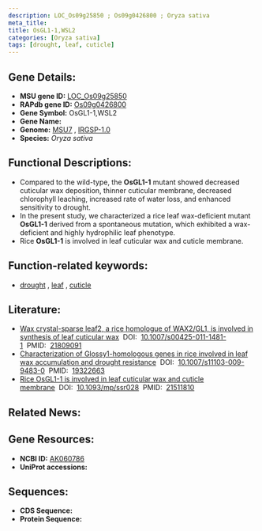 ```yaml
---
description: LOC_Os09g25850 ; Os09g0426800 ; Oryza sativa
meta_title:
title: OsGL1-1,WSL2
categories: [Oryza sativa]
tags: [drought, leaf, cuticle]
---
```


## Gene Details:
- **MSU gene ID:** [LOC_Os09g25850](http://rice.uga.edu/cgi-bin/ORF_infopage.cgi?orf=LOC_Os09g25850)  
- **RAPdb gene ID:** [Os09g0426800](https://rapdb.dna.affrc.go.jp/locus/?name=Os09g0426800)  
- **Gene Symbol:** OsGL1-1,WSL2
- **Gene Name:**
- **Genome:**  [MSU7](http://rice.uga.edu/)&nbsp;,&nbsp;[IRGSP-1.0](https://rapdb.dna.affrc.go.jp/download/irgsp1.html)
- **Species:** *Oryza sativa*

## Functional Descriptions:
   - Compared to the wild-type, the **OsGL1-1** mutant showed decreased cuticular wax deposition, thinner cuticular membrane, decreased chlorophyll leaching, increased rate of water loss, and enhanced sensitivity to drought.
   - In the present study, we characterized a rice leaf wax-deficient mutant **OsGL1-1** derived from a spontaneous mutation, which exhibited a wax-deficient and highly hydrophilic leaf phenotype.
   - Rice **OsGL1-1** is involved in leaf cuticular wax and cuticle membrane.

## Function-related keywords:
   - [drought](/tags/drought/)&nbsp;,&nbsp;[leaf](/tags/leaf/)&nbsp;,&nbsp;[cuticle](/tags/cuticle/)

## Literature:
   - [Wax crystal-sparse leaf2, a rice homologue of WAX2/GL1, is involved in synthesis of leaf cuticular wax](https://www.doi.org/10.1007/s00425-011-1481-1)&nbsp;&nbsp;DOI:&nbsp;&nbsp;[10.1007/s00425-011-1481-1](https://www.doi.org/10.1007/s00425-011-1481-1)&nbsp;&nbsp;PMID:&nbsp;&nbsp;[21809091](https://pubmed.ncbi.nlm.nih.gov/21809091/)
   - [Characterization of Glossy1-homologous genes in rice involved in leaf wax accumulation and drought resistance](https://www.doi.org/10.1007/s11103-009-9483-0)&nbsp;&nbsp;DOI:&nbsp;&nbsp;[10.1007/s11103-009-9483-0](https://www.doi.org/10.1007/s11103-009-9483-0)&nbsp;&nbsp;PMID:&nbsp;&nbsp;[19322663](https://pubmed.ncbi.nlm.nih.gov/19322663/)
   - [Rice OsGL1-1 is involved in leaf cuticular wax and cuticle membrane](https://www.doi.org/10.1093/mp/ssr028)&nbsp;&nbsp;DOI:&nbsp;&nbsp;[10.1093/mp/ssr028](https://www.doi.org/10.1093/mp/ssr028)&nbsp;&nbsp;PMID:&nbsp;&nbsp;[21511810](https://pubmed.ncbi.nlm.nih.gov/21511810/)

## Related News:

## Gene Resources:
- **NCBI ID:**  [AK060786](http://www.ncbi.nlm.nih.gov/nuccore/AK060786)
- **UniProt accessions:** [](https://www.uniprot.org/uniprotkb//entry)

## Sequences:
- **CDS Sequence:**
- **Protein Sequence:**
